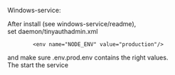 Windows-service: 

After install (see windows-service/readme),  
set daemon/tinyauthadmin.xml  

        	<env name="NODE_ENV" value="production"/>

and make sure .env.prod.env contains the right values.  
The start the service

